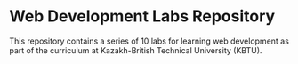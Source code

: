 # Web Development Labs Repository

This repository contains a series of 10 labs for learning web development as part of the curriculum at Kazakh-British Technical University (KBTU).

